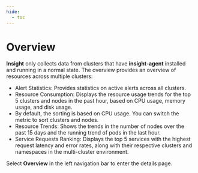 ```yaml
---
hide:
  - toc
---
```


# Overview

 __Insight__ only collects data from clusters that have __insight-agent__ installed and running in a normal state. The overview provides an overview of resources across multiple clusters:

- Alert Statistics: Provides statistics on active alerts across all clusters.
- Resource Consumption: Displays the resource usage trends for the top 5 clusters and nodes in the past hour, based on CPU usage, memory usage, and disk usage.
- By default, the sorting is based on CPU usage. You can switch the metric to sort clusters and nodes.
- Resource Trends: Shows the trends in the number of nodes over the past 15 days and the running trend of pods in the last hour.
- Service Requests Ranking: Displays the top 5 services with the highest request latency and error rates, along with their respective clusters and namespaces in the multi-cluster environment.

Select __Overview__ in the left navigation bar to enter the details page.
